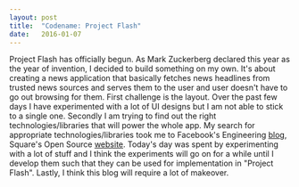 ```yaml
---
layout: post
title:  "Codename: Project Flash"
date:   2016-01-07
---
```


Project Flash has officially begun. As Mark Zuckerberg declared this year as the year of invention, I decided to build something on my own.
It's about creating a news application that basically fetches news headlines from trusted news sources and serves them to the user and user doesn't have to go out browsing for them.
First challenge is the layout. Over the past few days I have experimented with a lot of UI designs but I am not able to stick to a single one.
Secondly I am trying to find out the right technologies/libraries that will power the whole app. My search for appropriate technologies/libraries took me to Facebook's Engineering [blog][fb], Square's Open Source [website][square]. Today's day was spent by experimenting with a lot of stuff and I think the experiments will go on for a while until I develop them such that they can be used for implementation in "Project Flash".
Lastly, I think this blog will require a lot of makeover.



[fb]:      https://code.facebook.com/
[square]: https://square.github.io/